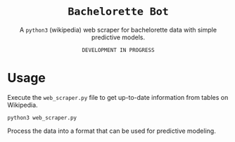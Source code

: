 <p align="center">
  <h1 align="center"><code>Bachelorette Bot</code></h1>
</p>

<p align="center">
	A <code>python3</code> (wikipedia) web scraper for bachelorette data with simple predictive models.
</p>

<p align="center">
	<code>DEVELOPMENT IN PROGRESS</code>
</p>

# Usage

Execute the `web_scraper.py` file to get up-to-date information from tables on Wikipedia.

```shell
python3 web_scraper.py
```

Process the data into a format that can be used for predictive modeling.

